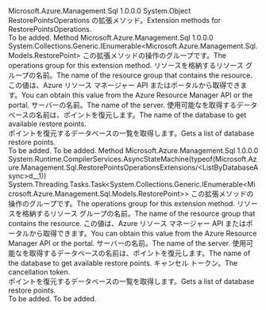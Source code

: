 <Type Name="RestorePointsOperationsExtensions" FullName="Microsoft.Azure.Management.Sql.RestorePointsOperationsExtensions">
  <TypeSignature Language="C#" Value="public static class RestorePointsOperationsExtensions" />
  <TypeSignature Language="ILAsm" Value=".class public auto ansi abstract sealed beforefieldinit RestorePointsOperationsExtensions extends System.Object" />
  <TypeSignature Language="DocId" Value="T:Microsoft.Azure.Management.Sql.RestorePointsOperationsExtensions" />
  <TypeSignature Language="VB.NET" Value="Public Module RestorePointsOperationsExtensions" />
  <TypeSignature Language="F#" Value="type RestorePointsOperationsExtensions = class" />
  <AssemblyInfo>
    <AssemblyName>Microsoft.Azure.Management.Sql</AssemblyName>
    <AssemblyVersion>1.0.0.0</AssemblyVersion>
  </AssemblyInfo>
  <Base>
    <BaseTypeName>System.Object</BaseTypeName>
  </Base>
  <Interfaces />
  <Docs>
    <summary>
            <span data-ttu-id="c35ac-101">RestorePointsOperations の拡張メソッド。</span><span class="sxs-lookup"><span data-stu-id="c35ac-101">Extension methods for RestorePointsOperations.</span></span>
            </summary>
    <remarks>To be added.</remarks>
  </Docs>
  <Members>
    <Member MemberName="ListByDatabase">
      <MemberSignature Language="C#" Value="public static System.Collections.Generic.IEnumerable&lt;Microsoft.Azure.Management.Sql.Models.RestorePoint&gt; ListByDatabase (this Microsoft.Azure.Management.Sql.IRestorePointsOperations operations, string resourceGroupName, string serverName, string databaseName);" />
      <MemberSignature Language="ILAsm" Value=".method public static hidebysig class System.Collections.Generic.IEnumerable`1&lt;class Microsoft.Azure.Management.Sql.Models.RestorePoint&gt; ListByDatabase(class Microsoft.Azure.Management.Sql.IRestorePointsOperations operations, string resourceGroupName, string serverName, string databaseName) cil managed" />
      <MemberSignature Language="DocId" Value="M:Microsoft.Azure.Management.Sql.RestorePointsOperationsExtensions.ListByDatabase(Microsoft.Azure.Management.Sql.IRestorePointsOperations,System.String,System.String,System.String)" />
      <MemberSignature Language="VB.NET" Value="&lt;Extension()&gt;&#xA;Public Function ListByDatabase (operations As IRestorePointsOperations, resourceGroupName As String, serverName As String, databaseName As String) As IEnumerable(Of RestorePoint)" />
      <MemberSignature Language="F#" Value="static member ListByDatabase : Microsoft.Azure.Management.Sql.IRestorePointsOperations * string * string * string -&gt; seq&lt;Microsoft.Azure.Management.Sql.Models.RestorePoint&gt;" Usage="Microsoft.Azure.Management.Sql.RestorePointsOperationsExtensions.ListByDatabase (operations, resourceGroupName, serverName, databaseName)" />
      <MemberType>Method</MemberType>
      <AssemblyInfo>
        <AssemblyName>Microsoft.Azure.Management.Sql</AssemblyName>
        <AssemblyVersion>1.0.0.0</AssemblyVersion>
      </AssemblyInfo>
      <ReturnValue>
        <ReturnType>System.Collections.Generic.IEnumerable&lt;Microsoft.Azure.Management.Sql.Models.RestorePoint&gt;</ReturnType>
      </ReturnValue>
      <Parameters>
        <Parameter Name="operations" Type="Microsoft.Azure.Management.Sql.IRestorePointsOperations" RefType="this" />
        <Parameter Name="resourceGroupName" Type="System.String" />
        <Parameter Name="serverName" Type="System.String" />
        <Parameter Name="databaseName" Type="System.String" />
      </Parameters>
      <Docs>
        <param name="operations">
            <span data-ttu-id="c35ac-102">この拡張メソッドの操作のグループです。</span><span class="sxs-lookup"><span data-stu-id="c35ac-102">The operations group for this extension method.</span></span>
            </param>
        <param name="resourceGroupName">
            <span data-ttu-id="c35ac-103">リソースを格納するリソース グループの名前。</span><span class="sxs-lookup"><span data-stu-id="c35ac-103">The name of the resource group that contains the resource.</span></span> <span data-ttu-id="c35ac-104">この値は、Azure リソース マネージャー API またはポータルから取得できます。</span><span class="sxs-lookup"><span data-stu-id="c35ac-104">You can obtain this value from the Azure Resource Manager API or the portal.</span></span>
            </param>
        <param name="serverName">
            <span data-ttu-id="c35ac-105">サーバーの名前。</span><span class="sxs-lookup"><span data-stu-id="c35ac-105">The name of the server.</span></span>
            </param>
        <param name="databaseName">
            <span data-ttu-id="c35ac-106">使用可能なを取得するデータベースの名前は、ポイントを復元します。</span><span class="sxs-lookup"><span data-stu-id="c35ac-106">The name of the database to get available restore points.</span></span>
            </param>
        <summary>
            <span data-ttu-id="c35ac-107">ポイントを復元するデータベースの一覧を取得します。</span><span class="sxs-lookup"><span data-stu-id="c35ac-107">Gets a list of database restore points.</span></span>
            </summary>
        <returns>To be added.</returns>
        <remarks>To be added.</remarks>
      </Docs>
    </Member>
    <Member MemberName="ListByDatabaseAsync">
      <MemberSignature Language="C#" Value="public static System.Threading.Tasks.Task&lt;System.Collections.Generic.IEnumerable&lt;Microsoft.Azure.Management.Sql.Models.RestorePoint&gt;&gt; ListByDatabaseAsync (this Microsoft.Azure.Management.Sql.IRestorePointsOperations operations, string resourceGroupName, string serverName, string databaseName, System.Threading.CancellationToken cancellationToken = null);" />
      <MemberSignature Language="ILAsm" Value=".method public static hidebysig class System.Threading.Tasks.Task`1&lt;class System.Collections.Generic.IEnumerable`1&lt;class Microsoft.Azure.Management.Sql.Models.RestorePoint&gt;&gt; ListByDatabaseAsync(class Microsoft.Azure.Management.Sql.IRestorePointsOperations operations, string resourceGroupName, string serverName, string databaseName, valuetype System.Threading.CancellationToken cancellationToken) cil managed" />
      <MemberSignature Language="DocId" Value="M:Microsoft.Azure.Management.Sql.RestorePointsOperationsExtensions.ListByDatabaseAsync(Microsoft.Azure.Management.Sql.IRestorePointsOperations,System.String,System.String,System.String,System.Threading.CancellationToken)" />
      <MemberSignature Language="F#" Value="static member ListByDatabaseAsync : Microsoft.Azure.Management.Sql.IRestorePointsOperations * string * string * string * System.Threading.CancellationToken -&gt; System.Threading.Tasks.Task&lt;seq&lt;Microsoft.Azure.Management.Sql.Models.RestorePoint&gt;&gt;" Usage="Microsoft.Azure.Management.Sql.RestorePointsOperationsExtensions.ListByDatabaseAsync (operations, resourceGroupName, serverName, databaseName, cancellationToken)" />
      <MemberType>Method</MemberType>
      <AssemblyInfo>
        <AssemblyName>Microsoft.Azure.Management.Sql</AssemblyName>
        <AssemblyVersion>1.0.0.0</AssemblyVersion>
      </AssemblyInfo>
      <Attributes>
        <Attribute>
          <AttributeName>System.Runtime.CompilerServices.AsyncStateMachine(typeof(Microsoft.Azure.Management.Sql.RestorePointsOperationsExtensions/&lt;ListByDatabaseAsync&gt;d__1))</AttributeName>
        </Attribute>
      </Attributes>
      <ReturnValue>
        <ReturnType>System.Threading.Tasks.Task&lt;System.Collections.Generic.IEnumerable&lt;Microsoft.Azure.Management.Sql.Models.RestorePoint&gt;&gt;</ReturnType>
      </ReturnValue>
      <Parameters>
        <Parameter Name="operations" Type="Microsoft.Azure.Management.Sql.IRestorePointsOperations" RefType="this" />
        <Parameter Name="resourceGroupName" Type="System.String" />
        <Parameter Name="serverName" Type="System.String" />
        <Parameter Name="databaseName" Type="System.String" />
        <Parameter Name="cancellationToken" Type="System.Threading.CancellationToken" />
      </Parameters>
      <Docs>
        <param name="operations">
            <span data-ttu-id="c35ac-108">この拡張メソッドの操作のグループです。</span><span class="sxs-lookup"><span data-stu-id="c35ac-108">The operations group for this extension method.</span></span>
            </param>
        <param name="resourceGroupName">
            <span data-ttu-id="c35ac-109">リソースを格納するリソース グループの名前。</span><span class="sxs-lookup"><span data-stu-id="c35ac-109">The name of the resource group that contains the resource.</span></span> <span data-ttu-id="c35ac-110">この値は、Azure リソース マネージャー API またはポータルから取得できます。</span><span class="sxs-lookup"><span data-stu-id="c35ac-110">You can obtain this value from the Azure Resource Manager API or the portal.</span></span>
            </param>
        <param name="serverName">
            <span data-ttu-id="c35ac-111">サーバーの名前。</span><span class="sxs-lookup"><span data-stu-id="c35ac-111">The name of the server.</span></span>
            </param>
        <param name="databaseName">
            <span data-ttu-id="c35ac-112">使用可能なを取得するデータベースの名前は、ポイントを復元します。</span><span class="sxs-lookup"><span data-stu-id="c35ac-112">The name of the database to get available restore points.</span></span>
            </param>
        <param name="cancellationToken">
            <span data-ttu-id="c35ac-113">キャンセル トークン。</span><span class="sxs-lookup"><span data-stu-id="c35ac-113">The cancellation token.</span></span>
            </param>
        <summary>
            <span data-ttu-id="c35ac-114">ポイントを復元するデータベースの一覧を取得します。</span><span class="sxs-lookup"><span data-stu-id="c35ac-114">Gets a list of database restore points.</span></span>
            </summary>
        <returns>To be added.</returns>
        <remarks>To be added.</remarks>
      </Docs>
    </Member>
  </Members>
</Type>